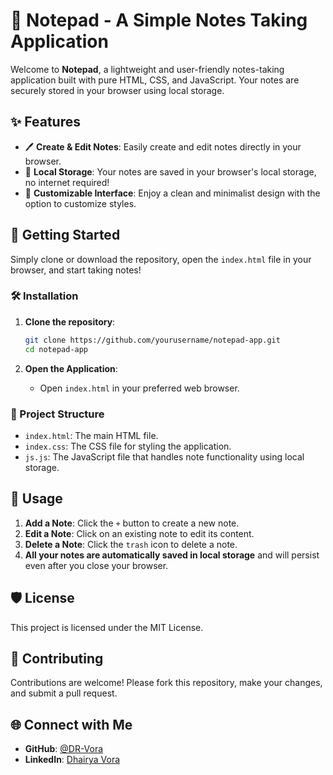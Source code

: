 # 📝 Notepad - A Simple Notes Taking Application

Welcome to **Notepad**, a lightweight and user-friendly notes-taking application built with pure HTML, CSS, and JavaScript. Your notes are securely stored in your browser using local storage.

## ✨ Features

- 🖊️ **Create & Edit Notes**: Easily create and edit notes directly in your browser.
- 💾 **Local Storage**: Your notes are saved in your browser's local storage, no internet required!
- 🎨 **Customizable Interface**: Enjoy a clean and minimalist design with the option to customize styles.

## 🚀 Getting Started

Simply clone or download the repository, open the `index.html` file in your browser, and start taking notes!

### 🛠️ Installation

1. **Clone the repository**:
    ```bash
    git clone https://github.com/yourusername/notepad-app.git
    cd notepad-app
    ```

2. **Open the Application**:
    - Open `index.html` in your preferred web browser.

### 📂 Project Structure

- `index.html`: The main HTML file.
- `index.css`: The CSS file for styling the application.
- `js.js`: The JavaScript file that handles note functionality using local storage.

## 🔧 Usage

1. **Add a Note**: Click the `+` button to create a new note.
2. **Edit a Note**: Click on an existing note to edit its content.
3. **Delete a Note**: Click the `trash` icon to delete a note.
4. **All your notes are automatically saved in local storage** and will persist even after you close your browser.

## 🛡️ License

This project is licensed under the MIT License.

## 🙌 Contributing

Contributions are welcome! Please fork this repository, make your changes, and submit a pull request.

## 🌐 Connect with Me

- **GitHub**: [@DR-Vora](https://github.com/DR-Vora)
- **LinkedIn**: [Dhairya Vora](www.linkedin.com/in/dhairya-vora-475577275)
